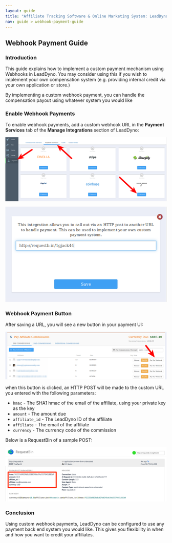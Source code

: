 ```yaml
---
layout: guide
title: "Affiliate Tracking Software & Online Marketing System: LeadDyno"
nav: guide > webhook-payment-guide
---
```


## Webhook Payment Guide

### Introduction

This guide explains how to implement a custom payment mechanism using Webhooks in LeadDyno.  You may consider
using this if you wish to implement your own compensation system (e.g. providing internal credit via your
own application or store.)

By implementing a custom webhook payment, you can handle the compensation payout using whatever system you would
like

### Enable Webhook Payments

To enable webhook payments, add a custom webhook URL in the **Payment Services** tab of the **Manage Integrations**
section of LeadDyno:

![Settings](img/webhook-config.png)

![Settings](img/webhook-config2.png)


### Webhook Payment Button

After saving a URL, you will see a new button in your payment UI:

![Settings](img/webhook-btn.png)

when this button is clicked, an HTTP POST will be made to the custom URL you entered with the following
parameters:

* `hmac` - The SHA1 hmac of the email of the affiliate, using your private key as the key
* `amount` - The amount due
* `affiliate_id` - The LeadDyno ID of the affiliate
* `affiliate` - The email of the affiliate
* `currency` - The currency code of the commission

Below is a RequestBin of a sample POST:

![Settings](img/webhook-sample-request.png)

### Conclusion

Using custom webhook payments, LeadDyno can be configured to use any payment back end system you would like.
This gives you flexibility in when and how you want to credit your affiliates.
